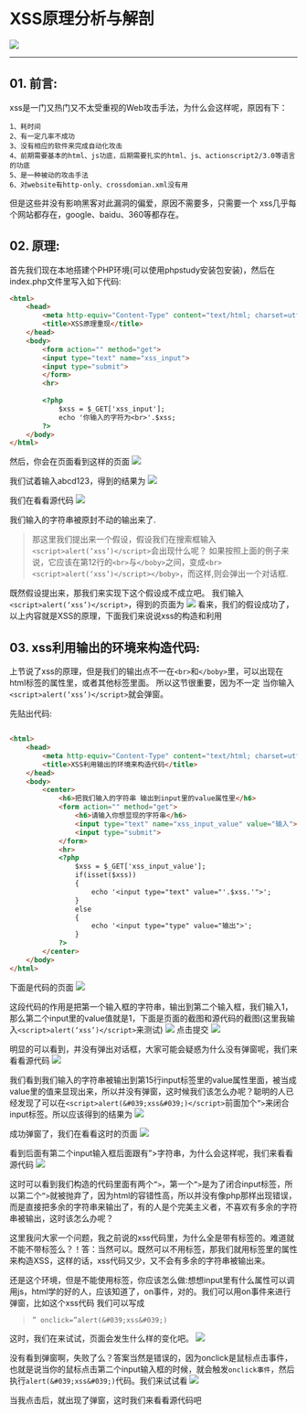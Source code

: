 # XSS原理分析与解剖

![](/attackUsers/xss/image/xss-1.png)

---

## 01. 前言:

xss是一门又热门又不太受重视的Web攻击手法，为什么会这样呢，原因有下：

```
1、耗时间
2、有一定几率不成功
3、没有相应的软件来完成自动化攻击
4、前期需要基本的html、js功底，后期需要扎实的html、js、actionscript2/3.0等语言的功底
5、是一种被动的攻击手法
6、对website有http-only、crossdomian.xml没有用
```
但是这些并没有影响黑客对此漏洞的偏爱，原因不需要多，只需要一个
xss几乎每个网站都存在，google、baidu、360等都存在。

## 02. 原理:
首先我们现在本地搭建个PHP环境(可以使用phpstudy安装包安装)，然后在index.php文件里写入如下代码:

```html
<html>
    <head>
        <meta http-equiv="Content-Type" content="text/html; charset=utf-8" /> 
        <title>XSS原理重现</title>
    </head>
    <body>
        <form action="" method="get">
        <input type="text" name="xss_input">
        <input type="submit">
        </form>
        <hr>
        
        <?php
            $xss = $_GET['xss_input'];
            echo '你输入的字符为<br>'.$xss;
        ?>
    </body>
</html>
```
然后，你会在页面看到这样的页面
![](/attackUsers/xss/image/xss-2.png)

我们试着输入abcd123，得到的结果为
![](/attackUsers/xss/image/xss-3.png)

我们在看看源代码
![](/attackUsers/xss/image/xss-4.png)

我们输入的字符串被原封不动的输出来了.

>那这里我们提出来一个假设，假设我们在搜索框输入`<script>alert(‘xss’)</script>`会出现什么呢？
如果按照上面的例子来说，它应该在第12行的`<br>`与`</boby>`之间，变成`<br><script>alert(‘xss’)</script></boby>`，而这样,则会弹出一个对话框.

既然假设提出来，那我们来实现下这个假设成不成立吧。
我们输入`<script>alert(‘xss’)</script>`，得到的页面为
![](/attackUsers/xss/image/xss-5.png)
看来，我们的假设成功了，以上内容就是XSS的原理，下面我们来说说xss的构造和利用

## 03. xss利用输出的环境来构造代码:
上节说了xss的原理，但是我们的输出点不一在`<br>`和`</boby>`里，可以出现在html标签的属性里，或者其他标签里面。
所以这节很重要，因为不一定 当你输入`<script>alert(‘xss’)</script>`就会弹窗。

先贴出代码:


```html

<html>
    <head>
        <meta http-equiv="Content-Type" content="text/html; charset=utf-8" /> 
        <title>XSS利用输出的环境来构造代码</title>
    </head>
    <body>
        <center>
            <h6>把我们输入的字符串 输出到input里的value属性里</h6>
            <form action="" method="get">
                <h6>请输入你想显现的字符串</h6>
                <input type="text" name="xss_input_value" value="输入"><br>
                <input type="submit">
            </form>
            <hr>
            <?php
                $xss = $_GET['xss_input_value'];
                if(isset($xss))
                {
                    echo '<input type="text" value="'.$xss.'">';
                }
                else
                {
                    echo '<input type="type" value="输出">';
                }
            ?>
        </center>
    </body>
</html>

```

下面是代码的页面
![](/attackUsers/xss/image/xss-6.png)

这段代码的作用是把第一个输入框的字符串，输出到第二个输入框，我们输入1，那么第二个input里的value值就是1，下面是页面的截图和源代码的截图(这里我输入`<script>alert(‘xss’)</script>`来测试)
![](/attackUsers/xss/image/xss-7.png)
点击提交
![](/attackUsers/xss/image/xss-8.png)

明显的可以看到，并没有弹出对话框，大家可能会疑惑为什么没有弹窗呢，我们来看看源代码
![](/attackUsers/xss/image/xss-9.png)

我们看到我们输入的字符串被输出到第15行input标签里的value属性里面，被当成value里的值来显现出来，所以并没有弹窗，这时候我们该怎么办呢？聪明的人已经发现了可以在`<script>alert(&#039;xss&#039;)</script>`前面加个`”>`来闭合input标签。所以应该得到的结果为
![](/attackUsers/xss/image/xss-10.png)

成功弹窗了，我们在看看这时的页面
![](/attackUsers/xss/image/xss-11.png)

看到后面有第二个input输入框后面跟有”>字符串，为什么会这样呢，我们来看看源代码
![](/attackUsers/xss/image/xss-12.png)

这时可以看到我们构造的代码里面有两个`”>`，第一个`”>`是为了闭合input标签，所以第二个`”>`就被抛弃了，因为html的容错性高，所以并没有像php那样出现错误，而是直接把多余的字符串来输出了，有的人是个完美主义者，不喜欢有多余的字符串被输出，这时该怎么办呢？

这里我问大家一个问题，我之前说的xss代码里，为什么全是带有标签的。难道就不能不带标签么？！答：当然可以。既然可以不用标签，那我们就用标签里的属性来构造XSS，这样的话，xss代码又少，又不会有多余的字符串被输出来。

还是这个环境，但是不能使用标签，你应该怎么做:想想input里有什么属性可以调用js，html学的好的人，应该知道了，on事件，对的。我们可以用on事件来进行弹窗，比如这个xss代码 我们可以写成
>`” onclick=”alert(&#039;xss&#039;)`

这时，我们在来试试，页面会发生什么样的变化吧。
![](/attackUsers/xss/image/xss-13.png)

没有看到弹窗啊，失败了么？答案当然是错误的，因为onclick是鼠标点击事件，也就是说当你的鼠标点击第二个input输入框的时候，就会触发`onclick事件`，然后执行`alert(&#039;xss&#039;)`代码。我们来试试看
![](/attackUsers/xss/image/xss-14.png)

当我点击后，就出现了弹窗，这时我们来看看源代码吧